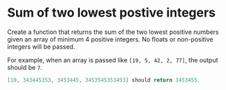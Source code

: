# Sum of two lowest postive integers
Create a function that returns the sum of the two lowest positive numbers given an array of minimum 4 positive integers. No floats or non-positive integers will be passed.

For example, when an array is passed like `[19, 5, 42, 2, 77]`, the output should be `7`.
```c#
[10, 343445353, 3453445, 3453545353453] should return 3453455.
```